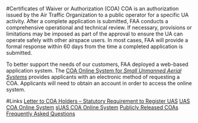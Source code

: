 #Certificates of Waiver or Authorization (COA)
COA is an authorization issued by the Air Traffic Organization to a public operator for a specific UA activity. After a complete application is submitted, FAA conducts a comprehensive operational and technical review. If necessary, provisions or limitations may be imposed as part of the approval to ensure the UA can operate safely with other airspace users. In most cases, FAA will provide a formal response within 60 days from the time a completed application is submitted.

To better support the needs of our customers, FAA deployed a web-based application system. The [COA Online System for *Small Unmanned Aerial Systems*](https://www.faa.gov/uas/request_waiver/) provides applicants with an electronic method of requesting a COA. Applicants will need to obtain an account in order to access the online system.

#Links
[Letter to COA Holders – Statutory Requirement to Register UAS](https://www.faa.gov/uas/resources/uas_regulations_policy/media/Registration_letter.pdf)
[UAS COA Online System](http://ioeaaa.faa.gov/)
[sUAS COA Online System](https://www.faa.gov/uas/request_waiver/)
[Publicly Released COAs](https://www.faa.gov/uas/resources/foia_responses/)
[Frequently Asked Questions](https://www.faa.gov/uas/faqs/)
